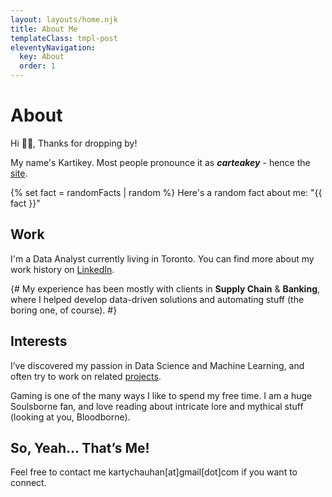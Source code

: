```yaml
---
layout: layouts/home.njk
title: About Me
templateClass: tmpl-post
eleventyNavigation:
  key: About
  order: 1
---
```

<h1>About</h1>
Hi 👋🏼, Thanks for dropping by!

My name's Kartikey. Most people pronounce it as **_carteakey_** - hence the [site](https://carteakey.dev).

{% set fact = randomFacts | random %}
Here's a random fact about me: <span class="">"{{ fact }}"</span>


## Work
I'm a Data Analyst currently living in Toronto. You can find more about my work history on [LinkedIn](https://www.linkedin.com/in/kartikeychauhan).

{# My experience has been mostly with clients in **Supply Chain** & **Banking**, where I helped develop data-driven solutions and automating stuff (the boring one, of course). #}

## Interests 

I’ve discovered my passion in Data Science and Machine Learning, and often try to work on related [projects](https://github.com/carteakey). 

Gaming is one of the many ways I like to spend my free time. I am a huge Soulsborne fan, and love reading about intricate lore and mythical stuff (looking at you, Bloodborne).



## So, Yeah… That’s Me!
Feel free to contact me kartychauhan[at]gmail[dot]com if you want to connect.
